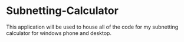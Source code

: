 # Subnetting-Calculator
This application will be used to house all of the code for my subnetting calculator for windows phone and desktop.
